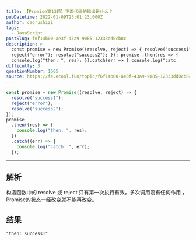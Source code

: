 ```yaml
---
title: 【Promise第13题】下面代码的输出是什么？
pubDatetime: 2022-01-09T23:01:23.000Z
author: caorushizi
tags:
  - JavaScript
postSlug: f6f14b00-ae3f-43a9-9085-12333dd0cb8c
description: >-
  const promise = new Promise((resolve, reject) => { resolve("success1");
  reject("error"); resolve("success2"); }); promise .then(res => {
  console.log("then: ", res); }).catch(err => { console.log("catc
difficulty: 3
questionNumber: 1605
source: https://fe.ecool.fun/topic/f6f14b00-ae3f-43a9-9085-12333dd0cb8c
---
```


```js
const promise = new Promise((resolve, reject) => {
  resolve("success1");
  reject("error");
  resolve("success2");
});
promise
  .then((res) => {
    console.log("then: ", res);
  })
  .catch((err) => {
    console.log("catch: ", err);
  });
```

---

## 解析

构造函数中的 resolve 或 reject 只有第一次执行有效，多次调用没有任何作用 ，Promise的状态一经改变就不能再改变。

## 结果

```
"then: success1"
```
